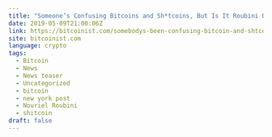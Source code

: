 ```yaml
---
title: "Someone’s Confusing Bitcoins and Sh*tcoins, But Is It Roubini Or The New York Post?"
date: 2019-05-09T21:00:06Z
link: https://bitcoinist.com/somebodys-been-confusing-bitcoin-and-shtcoins-but-is-it-roubini-or-the-new-york-post/?utm_medium=RSS&utm_source=news.12bit.vn
site: bitcoinist.com
language: crypto
tags:
  - Bitcoin
  - News
  - News teaser
  - Uncategorized
  - bitcoin
  - new york post
  - Nouriel Roubini
  - shitcoin
draft: false
---
```

